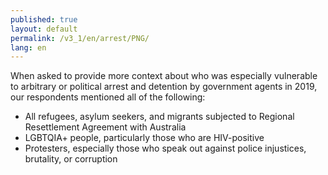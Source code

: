 ```yaml
---
published: true
layout: default
permalink: /v3_1/en/arrest/PNG/
lang: en
---
```

When asked to provide more context about who was especially vulnerable to arbitrary or political arrest and detention by government agents in 2019, our respondents mentioned all of the following: 

-	All refugees, asylum seekers, and migrants subjected to Regional Resettlement Agreement with Australia
-	LGBTQIA+ people, particularly those who are HIV-positive 
-	Protesters, especially those who speak out against police injustices, brutality, or corruption